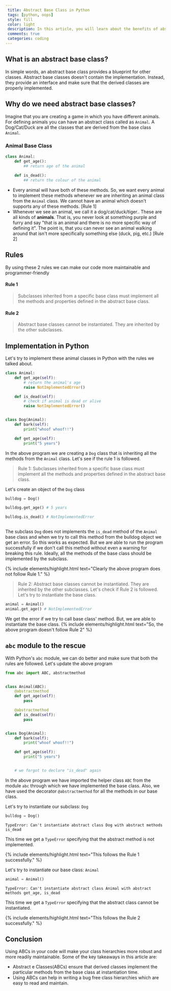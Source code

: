 ```yaml
---
 title: Abstract Base Class in Python
 tags: [python, oops]
 style: fill
 color: light
 description: In this article, you will learn about the benefits of abstract base classes and how to use them with python's built in abc module
 comments: true
 categories: coding
---
```

 
## What is an abstract base class?
In simple words, an abstract base class provides a blueprint for other classes. Abstract base classes doesn't contain the implementation. Instead, they provide an interface and make sure that the derived classes are properly implemented.

## Why do we need abstract base classes?
Imagine that you are creating a game in which you have different animals. For defining animals you can have an abstract class called as `Animal`. A Dog/Cat/Duck are all the classes that are derived from the base class `Animal`. 

### Animal Base Class
```python
class Animal:
    def get_age():
        ## return age of the animal
    
    def is_dead():
        ## return the colour of the animal
```

- Every animal will have both of these methods. So, we want every animal to implement these methods whenever we are inheriting an animal class from the `Animal` class. We cannot have an animal which doesn't supports any of these methods. [Rule 1]
- Whenever we see an animal, we call it a dog/cat/duck/tiger.. These are all kinds of **animals**. That is, you never look at something purple and furry and say "that is an animal and there is no more specific way of defining it". The point is, that you can never see an animal walking around that isn't more specifically something else (duck, pig, etc.) [Rule 2]


## Rules
By using these 2 rules we can make our code more maintainable and programmer-friendly
#### Rule 1
> Subclasses inherited from a specific base class must implement all the methods and properties defined in the abstract base class.

#### Rule 2
> Abstract base classes cannot be instantiated. They are inherited by the other subclasses.


## Implementation in Python
Let's try to implement these animal classes in Python with the rules we talked about.

```python
class Animal:
    def get_age(self):
        # return the animal's age
        raise NotImplementedError()

    def is_dead(self):
        # check if animal is dead or alive
        raise NotImplementedError()


class Dog(Animal):
    def bark(self):
        print("whoof whoof!!")

    def get_age(self):
        print("5 years")

```
In the above program we are creating a `Dog` class that is inheriting all the methods from the `Animal` class. Let's see if the rule 1 is followed. 
> Rule 1: Subclasses inherited from a specific base class must implement all the methods and properties defined in the abstract base class.

Let's create an object of the `Dog` class

```python
bulldog = Dog()

bulldog.get_age() # 5 years

bulldog.is_dead() # NotImplementedError
 
```
The subclass `Dog` does not implements the `is_dead` method of the `Animal` base class and when we try to call this method from the bulldog object we get an error. So this works as expected. But we are able to run the program successfully if we don't call this method without even a warning for breaking this rule. Ideally, all the methods of the base class should be implemented by the subclass.

{% include elements/highlight.html text="Clearly the above program does not follow Rule 1." %} 


>Rule 2: Abstract base classes cannot be instantiated. They are inherited by the other subclasses.
Let's check if Rule 2 is followed. Let's try to instantiate the base class.

```python
animal = Animal()
animal.get_age() # NotImplementedError
```
We get the error if we try to call base class' method. But, we are able to instantiate the base class. 
{% include elements/highlight.html text="So, the above program doesn't follow Rule 2" %} 


## `abc` module to the rescue

With Python's `abc` module, we can do better and make sure that both the rules are followed.
Let's update the above program

```python
from abc import ABC, abstractmethod


class Animal(ABC):
    @abstractmethod
    def get_age(self):
        pass

    @abstractmethod
    def is_dead(self):
        pass


class Dog(Animal):
    def bark(self):
        print("whoof whoof!!")

    def get_age(self):
        print("5 years")


    # we forgot to declare "is_dead" again

```
In the above program we have imported the helper class `ABC` from the module `abc` through which we have implemented the base class. Also, we have used the decorator `@abstractmethod` for all the methods in our base class.

Let's try to instantiate our subclass: `Dog`
```python
bulldog = Dog()
```


```
TypeError: Can't instantiate abstract class Dog with abstract methods is_dead
```
This time we get a `TypeError` specifying that the abstract method is not implemented.

{% include elements/highlight.html text="This follows the Rule 1 successfully." %} 

Let's try to instantiate our base class: `Animal`

```python
animal = Animal()
```

```
TypeError: Can't instantiate abstract class Animal with abstract methods get_age, is_dead
```
This time we get a `TypeError` specifying that the abstract class cannot be instantiated.

{% include elements/highlight.html text="This follows the Rule 2 successfully." %} 

## Conclusion
Using ABCs in your code will make your class hierarchies more robust and more readily maintainable. Some of the key takeaways in this article are:

- Abstract e Classes(ABCs) ensure that derived classes implement the particular methods from the base class at instantiation time.
- Using ABCs can help in writing a bug free class hierarchies which are easy to read and maintain.
